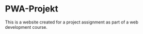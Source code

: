 # PWA-Projekt
This is a website created for a project assignment as part of a web development course.
